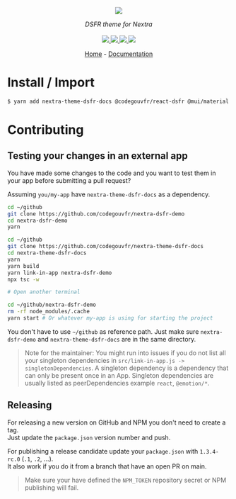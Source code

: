 <p align="center">
    <img src="https://user-images.githubusercontent.com/6702424/80216211-00ef5280-863e-11ea-81de-59f3a3d4b8e4.png">  
</p>
<p align="center">
    <i>DSFR theme for Nextra</i>
    <br>
    <br>
    <a href="https://github.com/codegouvfr/nextra-theme-dsfr-docs/actions">
      <img src="https://github.com/codegouvfr/nextra-theme-dsfr-docs/workflows/ci/badge.svg?branch=main">
    </a>
    <a href="https://bundlephobia.com/package/nextra-theme-dsfr-docs">
      <img src="https://img.shields.io/bundlephobia/minzip/nextra-theme-dsfr-docs">
    </a>
    <a href="https://www.npmjs.com/package/nextra-theme-dsfr-docs">
      <img src="https://img.shields.io/npm/dw/nextra-theme-dsfr-docs">
    </a>
    <a href="https://github.com/codegouvfr/nextra-theme-dsfr-docs/blob/main/LICENSE">
      <img src="https://img.shields.io/npm/l/nextra-theme-dsfr-docs">
    </a>
</p>
<p align="center">
  <a href="https://github.com/codegouvfr/nextra-theme-dsfr-docs">Home</a>
  -
  <a href="https://github.com/codegouvfr/nextra-theme-dsfr-docs">Documentation</a>
</p>

# Install / Import

```bash
$ yarn add nextra-theme-dsfr-docs @codegouvfr/react-dsfr @mui/material @emotion/styled @emotion/react @emotion/server
```

# Contributing

## Testing your changes in an external app

You have made some changes to the code and you want to test them
in your app before submitting a pull request?

Assuming `you/my-app` have `nextra-theme-dsfr-docs` as a dependency.

```bash
cd ~/github
git clone https://github.com/codegouvfr/nextra-dsfr-demo
cd nextra-dsfr-demo
yarn

cd ~/github
git clone https://github.com/codegouvfr/nextra-theme-dsfr-docs
cd nextra-theme-dsfr-docs
yarn
yarn build
yarn link-in-app nextra-dsfr-demo
npx tsc -w

# Open another terminal

cd ~/github/nextra-dsfr-demo
rm -rf node_modules/.cache
yarn start # Or whatever my-app is using for starting the project
```

You don't have to use `~/github` as reference path. Just make sure `nextra-dsfr-demo` and `nextra-theme-dsfr-docs`
are in the same directory.

> Note for the maintainer: You might run into issues if you do not list all your singleton dependencies in
> `src/link-in-app.js -> singletonDependencies`. A singleton dependency is a dependency that can
> only be present once in an App. Singleton dependencies are usually listed as peerDependencies example `react`, `@emotion/*`.

## Releasing

For releasing a new version on GitHub and NPM you don't need to create a tag.  
Just update the `package.json` version number and push.

For publishing a release candidate update your `package.json` with `1.3.4-rc.0` (`.1`, `.2`, ...).  
It also work if you do it from a branch that have an open PR on main.

> Make sure your have defined the `NPM_TOKEN` repository secret or NPM publishing will fail.
